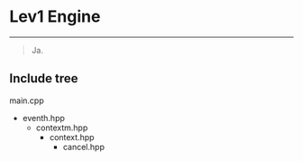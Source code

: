 # Lev1 Engine

***

> Ja.

## Include tree

main.cpp

- eventh.hpp
  - contextm.hpp
    - context.hpp
      - cancel.hpp
